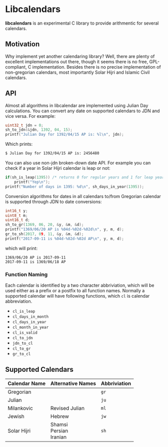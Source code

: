 # Libcalendars

**libcalendars** is an experimental C library to provide arithmentic for several
calendars.

## Motivation

Why implement yet another calendaring library? Well, there are plenty of
excellent implementations out there, though it seems there is no free,
GPL-compliant, C implementation. Besides there is no precise implementation
of non-gregorian calendars, most importantly Solar Hijri and Islamic Civil
calendars.

## API

Almost all algorithms in libcalendar are implemented using Julian Day
calculations. You can convert any date on supported calendars to JDN and vice
versa. For example:

```c
uint32_t jdn = 0;
sh_to_jdn(&jdn, 1392, 04, 15);
printf("Julian Day for 1392/04/15 AP is: %l\n", jdn);
```

Which prints:

```bash
$ Julian Day for 1392/04/15 AP is: 2456480
```

You can also use non-jdn broken-down date API. For example you
can check if a year in Solar Hijri calendar is leap or not:

```c
if(sh_is_leap(1395)) /* returns 0 for regular years and 1 for leap years */
    printf("Yep\n");
printf("Number of days in 1395: %d\n", sh_days_in_year(1395));
```

Conversion algorithms for dates in all calendars to/from Gregorian calendar is 
supported through JDN to date conversions:

```c
int16_t y;
uint8_t m;
uint16_t d;
sh_to_gr(1369, 06, 20, &y, &m, &d);
printf("1369/06/20 AP is %04d-%02d-%02d\n", y, m, d);
gr_to_sh(2017, 09, 11, &y, &m, &d); 
printf("2017-09-11 is %04d-%02d-%02d AP\n", y, m, d);
```
which will print:

```
1369/06/20 AP is 2017-09-11
2017-09-11 is 1369/06/18 AP 
```

### Function Naming

Each calendar is identified by a two character abbriviation, which will be used 
either as a prefix or a postfix to all function names. Normally a supported 
calendar will have following functions, which `cl` is calendar abbreviation.

* `cl_is_leap`
* `cl_days_in_month`
* `cl_days_in_year`
* `cl_month_in_year`
* `cl_is_valid`
* `cl_to_jdn`
* `jdn_to_cl`
* `cl_to_gr`
* `gr_to_cl`

## Supported Calendars

| Calendar Name | Alternative Names | Abbriviation  |
| ------------- | ----------------- | ------------- |
| Gregorian |  | `gr`  |
| Julian |  | `ju`  |
| Milankovic | Revised Julian | `ml`  |
| Jewish | Hebrew | `jw`  |
| Solar Hijri  | Shamsi<br>Persian<br>Iranian  | `sh`  |


